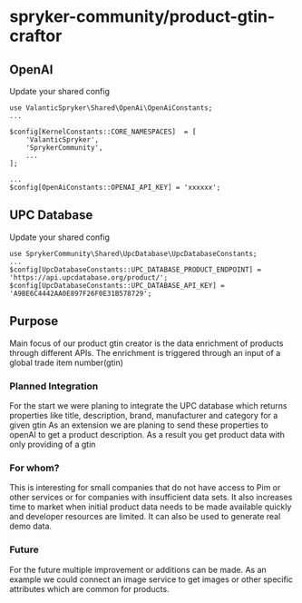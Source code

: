 # spryker-community/product-gtin-craftor

## OpenAI

Update your shared config
```
use ValanticSpryker\Shared\OpenAi\OpenAiConstants;
...

$config[KernelConstants::CORE_NAMESPACES]  = [
    'ValanticSpryker',
    'SprykerCommunity',
    ...
];

...
$config[OpenAiConstants::OPENAI_API_KEY] = 'xxxxxx';
```

## UPC Database
Update your shared config
```
use SprykerCommunity\Shared\UpcDatabase\UpcDatabaseConstants;
...
$config[UpcDatabaseConstants::UPC_DATABASE_PRODUCT_ENDPOINT] = 'https://api.upcdatabase.org/product/';
$config[UpcDatabaseConstants::UPC_DATABASE_API_KEY] = 'A9BE6C4442AA0E897F26F0E31B578729';
```

## Purpose
Main focus of our product gtin creator is the data enrichment of products through different APIs.
The enrichment is triggered through an input of a global trade item number(gtin)

### Planned Integration
For the start we were planing to integrate the UPC database which returns properties like title, description, brand, manufacturer and category for a given gtin
As an extension we are planing to send these properties to openAI to get a product description.
As a result you get product data with only providing of a gtin

### For whom?
This is interesting for small companies that do not have access to Pim or other services or for companies with insufficient data sets. It also increases time to market when initial product data needs to be made available quickly and developer resources are limited. It can also be used to generate real demo data.

### Future
For the future multiple improvement or additions can be made.
As an example we could connect an image service to get images or other specific attributes which are common for products. 

